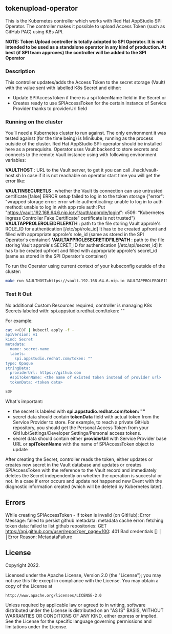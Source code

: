 ## tokenupload-operator
This is the Kubernetes controller which works with Red Hat AppStudio SPI Operator.
The controller makes it possible to upload Access Token (such as GitHub PAC) using K8s API.

**NOTE: Token Upload controller is totally adopted to SPI Operator. It is not intended to be used as a standalone operator
in any kind of production. At best (if SPI team approves) the controller will be added to the SPI Operator**
 
### Description

This controller updates/adds the Access Token to the secret storage (Vault) with the value sent with labelled K8s Secret and either:

- Update SPIAccessToken if there is a spiTokenName field in the Secret or
- Creates ready to use SPIAccessToken for the certain instance of Service Provider thanks to providerUrl field
 
### Running on the cluster
You’ll need a Kubernetes cluster to run against. The only environment it was tested against 
(for the time being) is Minikube, running as the process outside of the cluster. 
Red Hat AppStudio SPI-operator should be installed here as a prerequisite.
Operator uses Vault backend to store secrets and connects to the remote Vault instance using with following environment variables:
  
 **VAULTHOST** : URL to the Vault server, to get it you can call ./hack/vault-host.sh
  In case if it is not reachable on operator start time you will get the error like:
 
 **VAULTINSECURETLS** : whether the Vault tls connection can use untrusted certificate [false]
  ERROR   setup   failed to log in to the token storage   {"error": "wrapped storage error: error while authenticating: 
  unable to log in to auth method: unable to log in with app role auth: Put \"https://vault.192.168.64.6.nip.io/v1/auth/approle/login\": 
  x509: “Kubernetes Ingress Controller Fake Certificate” certificate is not trusted"}
 **VAULTAPPROLEROLEIDFILEPATH** : path to the file storing Vault approle's ROLE_ID for authentication [/etc/spi/role_id]
  It has to be created upfront and filled with appropriate approle's role_id (same as stored in the SPI Operator's container)
 **VAULTAPPROLESECRETIDFILEPATH** : path to the file storing Vault approle's SECRET_ID for authentication [/etc/spi/secret_id]
  It has to be created upfront and filled with appropriate approle's secret_id (same as stored in the SPI Operator's container)

To run the Operator using current context of your kubeconfig outside of the cluster:
```sh
make run VAULTHOST=https://vault.192.168.64.6.nip.io VAULTAPPROLEROLEIDFILEPATH=.secretdata/role_id VAULTAPPROLESECRETIDFILEPATH=.secretdata/secret_id VAULTINSECURETLS=true
```


### Test It Out

No additional Custom Resources required, controller is managing K8s Secrets labeled with:
spi.appstudio.redhat.com/token: ""

For example:
```sh
cat <<EOF | kubectl apply -f - 
apiVersion: v1
kind: Secret
metadata:
  name: secret-name
  labels:
    spi.appstudio.redhat.com/token: ""
type: Opaque
stringData:
  providerUrl: https://github.com
  #spiTokenName: <the name of existed token instead of provider url>
  tokenData: <token data>

EOF
```

What's important:

- the secret is labeled with **spi.appstudio.redhat.com/token: ""**  
- secret data should contain **tokenData** field  with actual token from the Service Provider to store. 
For example, to reach a private GitHub repository, you should get the Personal Access Token from your GitHub/Settings/Developer Settings/Personal access tokens.
- secret data should contain either **providerUrl** with Service Provider base URL or **spiTokenName** with the name of SPIAccessToken object to update

After creating the Secret, controller reads the token, either updates or creates new secret in the Vault database and 
updates or creates SPIAccessToken with the reference to the Vault record and immediately deletes the Secret
independently on whether the operation is succesful or not.
In a case if error occurs and update not happened new Event with the diagnostic information created 
(which will be deleted by Kubernetes later). 

## Errors


While creating SPIAccessToken - if token is invalid (on GitHub):
 Error Message:  failed to persist github metadata: metadata cache error: fetching token data: failed to list github repositories: GET https://api.github.com/user/repos?per_page=100: 401 Bad credentials []    │
│Error Reason:   MetadataFailure 

## License

Copyright 2022.

Licensed under the Apache License, Version 2.0 (the "License");
you may not use this file except in compliance with the License.
You may obtain a copy of the License at

    http://www.apache.org/licenses/LICENSE-2.0

Unless required by applicable law or agreed to in writing, software
distributed under the License is distributed on an "AS IS" BASIS,
WITHOUT WARRANTIES OR CONDITIONS OF ANY KIND, either express or implied.
See the License for the specific language governing permissions and
limitations under the License.

